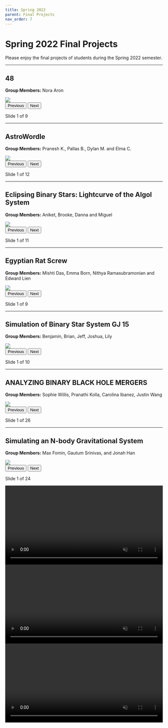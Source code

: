 ```yaml
---
title: Spring 2022
parent: Final Projects
nav_order: 7
---
```


# Spring 2022 Final Projects
Please enjoy the final projects of students during the Spring 2022 semester.

---

## 48 
**Group Members:** Nora Aron

<div class="slider" id="slider-group1">
  <img class="slide-img" src="/assets/projects/spring-2022/Group1/slide1.jpg" style="max-width: 100%;">
  <br>
  <button onclick="changeSlide('slider-group1', -1)">Previous</button>
  <button onclick="changeSlide('slider-group1', 1)">Next</button>
  <p id="slider-group1-status">Slide 1 of 9</p>
</div>

---

## AstroWordle
**Group Members:** Pranesh K., Pallas B., Dylan M. and Elma C.

<div class="slider" id="slider-group2">
  <img class="slide-img" src="/assets/projects/spring-2022/Group2/slide1.jpg" style="max-width: 100%;">
  <br>
  <button onclick="changeSlide('slider-group2', -1)">Previous</button>
  <button onclick="changeSlide('slider-group2', 1)">Next</button>
  <p id="slider-group2-status">Slide 1 of 12</p>
</div>

---

## Eclipsing Binary Stars: Lightcurve of the Algol System
**Group Members:** Aniket, Brooke, Danna and Miguel

<div class="slider" id="slider-group3">
  <img class="slide-img" src="/assets/projects/spring-2022/Group3/slide1.jpg" style="max-width: 100%;">
  <br>
  <button onclick="changeSlide('slider-group3', -1)">Previous</button>
  <button onclick="changeSlide('slider-group3', 1)">Next</button>
  <p id="slider-group3-status">Slide 1 of 11</p>
</div>

---

## Egyptian Rat Screw
**Group Members:** Mishti Das, Emma Born, Nithya Ramasubramonian and Edward Lien

<div class="slider" id="slider-group4">
  <img class="slide-img" src="/assets/projects/spring-2022/Group4/slide1.jpg" style="max-width: 100%;">
  <br>
  <button onclick="changeSlide('slider-group4', -1)">Previous</button>
  <button onclick="changeSlide('slider-group4', 1)">Next</button>
  <p id="slider-group4-status">Slide 1 of 9</p>
</div>

--- 

## Simulation of Binary Star System GJ 15
**Group Members:** Benjamin, Brian, Jeff, Joshua, Lily

<div class="slider" id="slider-group5">
  <img class="slide-img" src="/assets/projects/spring-2022/Group5/slide1.jpg" style="max-width: 100%;">
  <br>
  <button onclick="changeSlide('slider-group5', -1)">Previous</button>
  <button onclick="changeSlide('slider-group5', 1)">Next</button>
  <p id="slider-group5-status">Slide 1 of 10</p>
</div>

---

## ANALYZING BINARY BLACK HOLE MERGERS
**Group Members:** Sophie Willis, Pranathi Kolla, Carolina Ibanez, Justin Wang

<div class="slider" id="slider-group6">
  <img class="slide-img" src="/assets/projects/spring-2022/Group6/slide1.jpg" style="max-width: 100%;">
  <br>
  <button onclick="changeSlide('slider-group6', -1)">Previous</button>
  <button onclick="changeSlide('slider-group6', 1)">Next</button>
  <p id="slider-group6-status">Slide 1 of 26</p>
</div>

---

## Simulating an N-body Gravitational System
**Group Members:** Max Fomin, Gautum Srinivas, and Jonah Han

<div class="slider" id="slider-group6">
  <img class="slide-img" src="/assets/projects/spring-2022/Group7/slide1.jpg" style="max-width: 100%;">
  <br>
  <button onclick="changeSlide('slider-group7', -1)">Previous</button>
  <button onclick="changeSlide('slider-group7', 1)">Next</button>
  <p id="slider-group7-status">Slide 1 of 24</p>
</div>

<video width="100%" controls loop autoplay muted>
  <source src="/assets/projects/spring-2022/Group7/Group7.mp4" type="video/mp4">
  Your browser does not support the video tag.
</video>

<video width="100%" controls loop autoplay muted>
  <source src="/assets/projects/spring-2022/Group7/Group7_2.mp4" type="video/mp4">
  Your browser does not support the video tag.
</video>

<video width="100%" controls loop autoplay muted>
  <source src="/assets/projects/spring-2022/Group7/Group7_3.mp4" type="video/mp4">
  Your browser does not support the video tag.
</video>
















<script>
  const slideData = {
      "slider-group1": [
          "/assets/projects/fall-2022/Group1/slide1.jpg",
          "/assets/projects/fall-2022/Group1/slide2.jpg",
          "/assets/projects/fall-2022/Group1/slide3.jpg",
          "/assets/projects/fall-2022/Group1/slide4.jpg",
          "/assets/projects/fall-2022/Group1/slide5.jpg",
          "/assets/projects/fall-2022/Group1/slide6.jpg",
          "/assets/projects/fall-2022/Group1/slide7.jpg"
    ],
      "slider-group2": [
          "/assets/projects/fall-2022/Group2/slide1.jpg",
          "/assets/projects/fall-2022/Group2/slide2.jpg",
          "/assets/projects/fall-2022/Group2/slide3.jpg",
          "/assets/projects/fall-2022/Group2/slide4.jpg",
          "/assets/projects/fall-2022/Group2/slide5.jpg",
          "/assets/projects/fall-2022/Group2/slide6.jpg",
          "/assets/projects/fall-2022/Group2/slide7.jpg",
          "/assets/projects/fall-2022/Group2/slide8.jpg",
          "/assets/projects/fall-2022/Group2/slide9.jpg",
          "/assets/projects/fall-2022/Group2/slide10.jpg",
          "/assets/projects/fall-2022/Group2/slide11.jpg",
          "/assets/projects/fall-2022/Group2/slide12.jpg"
    ],
      "slider-group3": [
          "/assets/projects/fall-2022/Group3/slide1.jpg",
          "/assets/projects/fall-2022/Group3/slide2.jpg",
          "/assets/projects/fall-2022/Group3/slide3.jpg",
          "/assets/projects/fall-2022/Group3/slide4.jpg",
          "/assets/projects/fall-2022/Group3/slide5.jpg",
          "/assets/projects/fall-2022/Group3/slide6.jpg",
          "/assets/projects/fall-2022/Group3/slide7.jpg",
          "/assets/projects/fall-2022/Group3/slide8.jpg",
          "/assets/projects/fall-2022/Group3/slide9.jpg",
          "/assets/projects/fall-2022/Group3/slide10.jpg",
          "/assets/projects/fall-2022/Group3/slide11.jpg"
    ],
      "slider-group4": [
          "/assets/projects/fall-2022/Group4/slide1.jpg",
          "/assets/projects/fall-2022/Group4/slide2.jpg",
          "/assets/projects/fall-2022/Group4/slide3.jpg",
          "/assets/projects/fall-2022/Group4/slide4.jpg",
          "/assets/projects/fall-2022/Group4/slide5.jpg",
          "/assets/projects/fall-2022/Group4/slide6.jpg",
          "/assets/projects/fall-2022/Group4/slide7.jpg",
          "/assets/projects/fall-2022/Group4/slide8.jpg",
          "/assets/projects/fall-2022/Group4/slide9.jpg"
      ],
      "slider-group5": [
          "/assets/projects/fall-2022/Group5/slide1.jpg",
          "/assets/projects/fall-2022/Group5/slide2.jpg",
          "/assets/projects/fall-2022/Group5/slide3.jpg",
          "/assets/projects/fall-2022/Group5/slide4.jpg",
          "/assets/projects/fall-2022/Group5/slide5.jpg",
          "/assets/projects/fall-2022/Group5/slide6.jpg",
          "/assets/projects/fall-2022/Group5/slide7.jpg",
          "/assets/projects/fall-2022/Group5/slide8.jpg",
          "/assets/projects/fall-2022/Group5/slide9.jpg",
          "/assets/projects/fall-2022/Group5/slide10.jpg"
      ],
      "slider-group6": [
          "/assets/projects/fall-2022/Group6/slide1.jpg",
          "/assets/projects/fall-2022/Group6/slide2.jpg",
          "/assets/projects/fall-2022/Group6/slide3.jpg",
          "/assets/projects/fall-2022/Group6/slide4.jpg",
          "/assets/projects/fall-2022/Group6/slide5.jpg",
          "/assets/projects/fall-2022/Group6/slide6.jpg",
          "/assets/projects/fall-2022/Group6/slide7.jpg",
          "/assets/projects/fall-2022/Group6/slide8.jpg",
          "/assets/projects/fall-2022/Group6/slide9.jpg",
          "/assets/projects/fall-2022/Group6/slide10.jpg",
          "/assets/projects/fall-2022/Group6/slide11.jpg",
          "/assets/projects/fall-2022/Group6/slide12.jpg",
          "/assets/projects/fall-2022/Group6/slide13.jpg",
          "/assets/projects/fall-2022/Group6/slide14.jpg",
          "/assets/projects/fall-2022/Group6/slide15.jpg",
          "/assets/projects/fall-2022/Group6/slide16.jpg",
          "/assets/projects/fall-2022/Group6/slide17.jpg",
          "/assets/projects/fall-2022/Group6/slide18.jpg",
          "/assets/projects/fall-2022/Group6/slide19.jpg",
          "/assets/projects/fall-2022/Group6/slide20.jpg",
          "/assets/projects/fall-2022/Group6/slide21.jpg",
          "/assets/projects/fall-2022/Group6/slide22.jpg",
          "/assets/projects/fall-2022/Group6/slide23.jpg",
          "/assets/projects/fall-2022/Group6/slide24.jpg",
          "/assets/projects/fall-2022/Group6/slide25.jpg",
          "/assets/projects/fall-2022/Group6/slide26.jpg"
      ],
      "slider-group7": [
          "/assets/projects/fall-2022/Group7/slide1.jpg",
          "/assets/projects/fall-2022/Group7/slide2.jpg",
          "/assets/projects/fall-2022/Group7/slide3.jpg",
          "/assets/projects/fall-2022/Group7/slide4.jpg",
          "/assets/projects/fall-2022/Group7/slide5.jpg",
          "/assets/projects/fall-2022/Group7/slide6.jpg",
          "/assets/projects/fall-2022/Group7/slide7.jpg",
          "/assets/projects/fall-2022/Group7/slide8.jpg",
          "/assets/projects/fall-2022/Group7/slide9.jpg",
          "/assets/projects/fall-2022/Group7/slide10.jpg",
          "/assets/projects/fall-2022/Group7/slide11.jpg",
          "/assets/projects/fall-2022/Group7/slide12.jpg",
          "/assets/projects/fall-2022/Group7/slide13.jpg",
          "/assets/projects/fall-2022/Group7/slide14.jpg",
          "/assets/projects/fall-2022/Group7/slide15.jpg",
          "/assets/projects/fall-2022/Group7/slide16.jpg",
          "/assets/projects/fall-2022/Group7/slide17.jpg",
          "/assets/projects/fall-2022/Group7/slide18.jpg",
          "/assets/projects/fall-2022/Group7/slide19.jpg",
          "/assets/projects/fall-2022/Group7/slide20.jpg",
          "/assets/projects/fall-2022/Group7/slide21.jpg",
          "/assets/projects/fall-2022/Group7/slide22.jpg",
          "/assets/projects/fall-2022/Group7/slide23.jpg",
          "/assets/projects/fall-2022/Group7/slide24.jpg"
      ],
      "slider-group8": [
          "/assets/projects/fall-2022/Group8/slide1.jpg",
          "/assets/projects/fall-2022/Group8/slide2.jpg",
          "/assets/projects/fall-2022/Group8/slide3.jpg",
          "/assets/projects/fall-2022/Group8/slide4.jpg",
          "/assets/projects/fall-2022/Group8/slide5.jpg",
          "/assets/projects/fall-2022/Group8/slide6.jpg",
          "/assets/projects/fall-2022/Group8/slide7.jpg",
          "/assets/projects/fall-2022/Group8/slide8.jpg",
          "/assets/projects/fall-2022/Group8/slide9.jpg",
          "/assets/projects/fall-2022/Group8/slide10.jpg",
          "/assets/projects/fall-2022/Group8/slide11.jpg",
          "/assets/projects/fall-2022/Group8/slide12.jpg",
          "/assets/projects/fall-2022/Group8/slide13.jpg",
          "/assets/projects/fall-2022/Group8/slide14.jpg",
          "/assets/projects/fall-2022/Group8/slide15.jpg"
      ],
      "slider-group9": [
          "/assets/projects/fall-2022/Group9/slide1.jpg",
          "/assets/projects/fall-2022/Group9/slide2.jpg",
          "/assets/projects/fall-2022/Group9/slide3.jpg",
          "/assets/projects/fall-2022/Group9/slide4.jpg",
          "/assets/projects/fall-2022/Group9/slide5.jpg",
          "/assets/projects/fall-2022/Group9/slide6.jpg",
          "/assets/projects/fall-2022/Group9/slide7.jpg",
          "/assets/projects/fall-2022/Group9/slide8.jpg",
          "/assets/projects/fall-2022/Group9/slide9.jpg",
          "/assets/projects/fall-2022/Group9/slide10.jpg"
      ],
      "slider-group10": [
          "/assets/projects/fall-2022/Group10/slide1.jpg",
          "/assets/projects/fall-2022/Group10/slide2.jpg",
          "/assets/projects/fall-2022/Group10/slide3.jpg",
          "/assets/projects/fall-2022/Group10/slide4.jpg",
          "/assets/projects/fall-2022/Group10/slide5.jpg",
          "/assets/projects/fall-2022/Group10/slide6.jpg",
          "/assets/projects/fall-2022/Group10/slide7.jpg",
          "/assets/projects/fall-2022/Group10/slide8.jpg",
          "/assets/projects/fall-2022/Group10/slide9.jpg",
          "/assets/projects/fall-2022/Group10/slide10.jpg",
          "/assets/projects/fall-2022/Group10/slide11.jpg",
          "/assets/projects/fall-2022/Group10/slide12.jpg",
          "/assets/projects/fall-2022/Group10/slide13.jpg",
          "/assets/projects/fall-2022/Group10/slide14.jpg",
          "/assets/projects/fall-2022/Group10/slide15.jpg",
          "/assets/projects/fall-2022/Group10/slide16.jpg",
          "/assets/projects/fall-2022/Group10/slide17.jpg",
          "/assets/projects/fall-2022/Group10/slide18.jpg",
          "/assets/projects/fall-2022/Group10/slide19.jpg",
          "/assets/projects/fall-2022/Group10/slide20.jpg",
          "/assets/projects/fall-2022/Group10/slide21.jpg",
          "/assets/projects/fall-2022/Group10/slide22.jpg",
          "/assets/projects/fall-2022/Group10/slide23.jpg",
          "/assets/projects/fall-2022/Group10/slide24.jpg",
          "/assets/projects/fall-2022/Group10/slide25.jpg"
      ],
      "slider-group11": [
          "/assets/projects/fall-2022/Group11/slide1.jpg",
          "/assets/projects/fall-2022/Group11/slide2.jpg",
          "/assets/projects/fall-2022/Group11/slide3.jpg",
          "/assets/projects/fall-2022/Group11/slide4.jpg",
          "/assets/projects/fall-2022/Group11/slide5.jpg",
          "/assets/projects/fall-2022/Group11/slide6.jpg",
          "/assets/projects/fall-2022/Group11/slide7.jpg",
          "/assets/projects/fall-2022/Group11/slide8.jpg",
          "/assets/projects/fall-2022/Group11/slide9.jpg",
          "/assets/projects/fall-2022/Group11/slide10.jpg",
          "/assets/projects/fall-2022/Group11/slide11.jpg",
          "/assets/projects/fall-2022/Group11/slide12.jpg",
          "/assets/projects/fall-2022/Group11/slide13.jpg"
      ]
      
  };

  const slideIndexes = {};

  function updateSlide(sliderId) {
    const img = document.querySelector(`#${sliderId} .slide-img`);
    const status = document.getElementById(`${sliderId}-status`);
    const slides = slideData[sliderId];
    const index = slideIndexes[sliderId];

    img.src = slides[index];
    status.textContent = `Slide ${index + 1} of ${slides.length}`;
  }

  function changeSlide(sliderId, direction) {
    const total = slideData[sliderId].length;
    if (!(sliderId in slideIndexes)) {
      slideIndexes[sliderId] = 0;
    }
    slideIndexes[sliderId] = Math.max(0, Math.min(slideIndexes[sliderId] + direction, total - 1));
    updateSlide(sliderId);
  }

  // Initialize all sliders on page load
  for (const sliderId in slideData) {
    slideIndexes[sliderId] = 0;
    updateSlide(sliderId);
  }
</script>